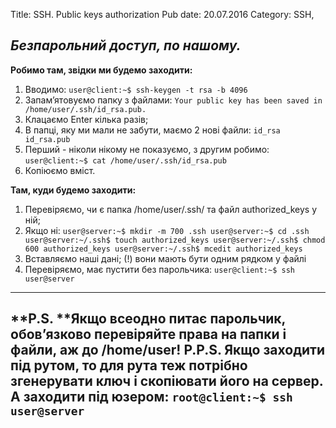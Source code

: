 Title: SSH. Public keys authorization
Pub date: 20.07.2016
Category: SSH, 

_Безпарольний доступ, по нашому._
-----
**Робимо там, звідки ми будемо заходити:**
1. Вводимо:
`user@client:~$ ssh-keygen -t rsa -b 4096`
2. Запам’ятовуємо папку з файлами:
`Your public key has been saved in /home/user/.ssh/id_rsa.pub.`
3. Клацаємо Enter кілька разів;
4. В папці, яку ми мали не забути, маємо 2 нові файли:
`id_rsa id_rsa.pub`
5. Перший - ніколи нікому не показуємо, з другим робимо:
`user@client:~$ cat /home/user/.ssh/id_rsa.pub`
6. Копіюємо вміст.

**Там, куди будемо заходити:**
1. Перевіряємо, чи є папка /home/user/.ssh/ та файл authorized_keys у ній;
2. Якщо ні:
`user@server:~$ mkdir -m 700 .ssh
user@server:~$ cd .ssh
user@server:~/.ssh$ touch authorized_keys
user@server:~/.ssh$ chmod 600 authorized_keys
user@server:~/.ssh$ mcedit authorized_keys`
3. Вставляємо наші дані;
(!) вони мають бути одним рядком у файлі
4. Перевіряємо, має пустити без парольчика:
`user@client:~$ ssh user@server`
-----

**P.S. **Якщо всеодно питає парольчик, обов’язково перевіряйте права на папки і файли, аж до /home/user!
**P.P.S.** Якщо заходити під рутом, то для рута теж потрібно згенерувати ключ і скопіювати його на сервер. А заходити під юзером:
`root@client:~$ ssh user@server`
-----